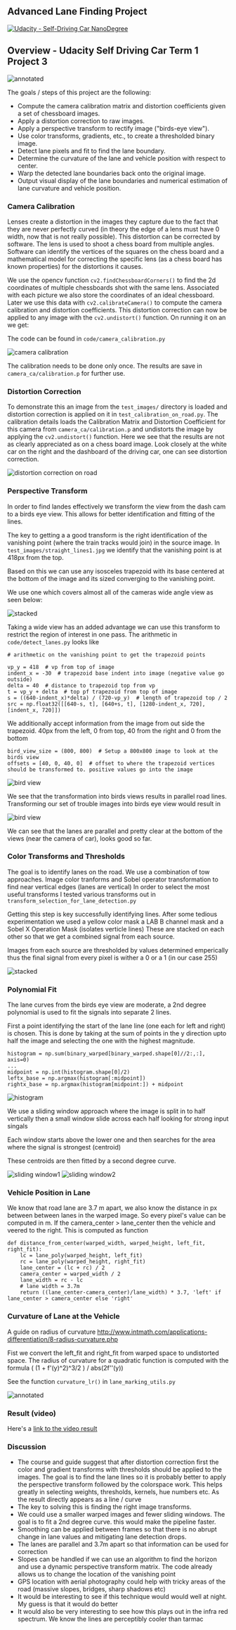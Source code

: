 ## Advanced Lane Finding Project

[![Udacity - Self-Driving Car NanoDegree](https://s3.amazonaws.com/udacity-sdc/github/shield-carnd.svg)](http://www.udacity.com/drive)

Overview - Udacity Self Driving Car Term 1 Project 3
----------------------------------------------------

![annotated](./output_images/annotated7.jpg)


The goals / steps of this project are the following:

* Compute the camera calibration matrix and distortion coefficients given a set of chessboard images.
* Apply a distortion correction to raw images.
* Apply a perspective transform to rectify image ("birds-eye view").
* Use color transforms, gradients, etc., to create a thresholded binary image.
* Detect lane pixels and fit to find the lane boundary.
* Determine the curvature of the lane and vehicle position with respect to center.
* Warp the detected lane boundaries back onto the original image.
* Output visual display of the lane boundaries and numerical estimation of lane curvature and vehicle position.


### Camera Calibration

Lenses create a distortion in the images they capture due to the fact that they are never perfectly curved (in theory the edge of a lens must have 0 width, now that is not really possible). This distortion can be corrected by software. 
The lens is used to shoot a chess board from multiple angles. Software can identify the vertices of the squares on the chess board and a mathematical model for correcting the specific lens (as a chess board has known properties) for the distortions it causes.

We use the opencv function `cv2.findChessboardCorners()` to find the 2d coordinates of multiple chessboards shot with the same lens. 
Associated with each picture we also store the coordinates of an ideal chessboard.
Later we use this data with `cv2.calibrateCamera()` to compute the camera calibration and distortion coefficients. This distortion correction can now be applied to any image with the `cv2.undistort()` function. 
On running it on an we get: 

The code can be found in `code/camera_calibration.py`

![camera calibration](output_images/calibrated.jpg)

The calibration needs to be done only once. The results are save in `camera_ca/calibration.p` for further use.

### Distortion Correction

To demonstrate this an image from the `test_images/` directory is loaded and distortion correction is applied on it in `test_calibration_on_road.py`.
The calibration details loads the Calibration Matrix and Distortion Coefficient for this camera from  `camera_ca/calibration.p` and undistorts the image by applying the `cv2.undistort()` function.
Here we see that the results are not as clearly appreciated as on a chess board image. Look closely at the white car on the right and the dashboard of the driving car, one can see distortion correction.
 
![distortion correction on road](output_images/road_undistorted.jpg)

### Perspective Transform

In order to find landes effectively we transform the view from the dash cam to a birds eye view. 
This allows for better identification and fitting of the lines.

The key to getting a a good transform is the right identification of the vanishing point (where the train tracks would join) in the source image.
In `test_images/straight_lines1.jpg` we identify that the vanishing point is at 418px from the top.

Based on this we can use any isosceles trapezoid with its base centered at the bottom of the image and its sized converging to the vanishing point.

We use one which covers almost all of the cameras wide angle view as seen below:

![stacked](output_images/trapezoid.jpg)

Taking a wide view has an added advantage we can use this transform to restrict the region of interest in one pass.
The arithmetic in `code/detect_lanes.py` looks like

```
# arithmetic on the vanishing point to get the trapezoid points

vp_y = 418  # vp from top of image
indent_x = -30  # trapezoid base indent into image (negative value go outside)
delta = 40  # distance to trapezoid top from vp
t = vp_y + delta  # top pf trapezoid from top of image
s = ((640-indent_x)*delta) / (720-vp_y)  # length of trapezoid top / 2
src = np.float32([[640-s, t], [640+s, t], [1280-indent_x, 720], [indent_x, 720]])
```

We additionally accept information from the image from out side the trapezoid. 
40px from the left, 0 from top, 40 from the right and 0 from the bottom 
 
```
bird_view_size = (800, 800)  # Setup a 800x800 image to look at the birds view
offsets = [40, 0, 40, 0]  # offset to where the trapezoid vertices should be transformed to. positive values go into the image
```

![bird view](output_images/birds_view_with_trapezoid.jpg)

We see that the transformation into birds views results in parallel road lines.
Transforming our set of trouble images into birds eye view would result in
 
![bird view](output_images/birds_view.jpg)

We can see that the lanes are parallel and pretty clear at the bottom of the views (near the camera of car), looks good so far.


### Color Transforms and Thresholds

The goal is to identify lanes on the road. We use a combination of tow approaches. Image color tranforms and Sobel operator transformation to find near vertical edges (lanes are vertical)
In order to select the most useful transforms I tested various transforms out in `transform_selection_for_lane_detection.py`

Getting this step is key successfully identifying lines. After some tedious experimentation we used a yellow color mask a LAB B channel mask and a Sobel X Operation Mask (isolates verticle lines)
These are stacked on each other so that we get a combined signal from each source.

Images from each source are thresholded by values determined emperically thus the final signal from every pixel is wither a 0 or a 1 (in our case 255) 

![stacked](./output_images/birds_view_masked.jpg)


### Polynomial Fit

The lane curves from the birds eye view are moderate, a 2nd degree polynomial is used to fit the signals into separate 2 lines.

First a point identifying the start of the lane line (one each for left and right) is chosen. This is done by taking at the sum of points in the y direction upto half the image and selecting the one with the highest magnitude.

```
histogram = np.sum(binary_warped[binary_warped.shape[0]//2:,:], axis=0)
...    
midpoint = np.int(histogram.shape[0]/2)
leftx_base = np.argmax(histogram[:midpoint])
rightx_base = np.argmax(histogram[midpoint:]) + midpoint
```
 
![histogram](./output_images/histogram.jpg)

We use a sliding window approach where the image is split in to half vertically then a small window slide across each half looking for strong input singals

Each window starts above the lower one and then searches for the area where the signal is strongest (centroid)

These centroids are then fitted by a second degree curve.

![sliding window1](./output_images/lanes_marked_3.jpg)
![sliding window2](./output_images/lanes_marked_6.jpg)

### Vehicle Position in Lane

We know that road lane are 3.7 m apart, we also know the distance in px between between lanes in the warped image.
So every pixel's value can be computed in m.
If the camera_center > lane_center  then the vehicle and veered to the right. This is computed as function 
```
def distance_from_center(warped_width, warped_height, left_fit, right_fit):
    lc = lane_poly(warped_height, left_fit)
    rc = lane_poly(warped_height, right_fit)
    lane_center = (lc + rc) / 2
    camera_center = warped_width / 2
    lane_width = rc - lc
    # lane width = 3.7m
    return ((lane_center-camera_center)/lane_width) * 3.7, 'left' if lane_center > camera_center else 'right'
```

### Curvature of Lane at the Vehicle

A guide on radius of curvature http://www.intmath.com/applications-differentiation/8-radius-curvature.php

Fist we convert the left_fit and right_fit from warped space to undistorted space. 
The radius of curvature for a quadratic function is computed with the formula
( (1 + f'(y)^2)^3/2 ) / abs(2f''(y))

See the function `curvature_lr()` in `lane_marking_utils.py`   


![annotated](./output_images/annotated7.jpg)

### Result (video)

Here's a [link to the video result](./processed_project_video.mp4)

### Discussion

- The course and guide suggest that after distortion correction first the color and gradient transforms with thresholds should be applied to the images.
The goal is to find the lane lines so it is probably better to apply the perspective transform followed by the colorspace work.
This helps greatly in selecting weights, thresholds, kernels, hue numbers etc. As the result directly appears as a line / curve
- The key to solving this is finding the right image transforms. 
- We could use a smaller warped images and fewer sliding windows. The goal is to fit a 2nd degree curve. this would make the pipeline faster.      
- Smoothing can be applied between frames so that there is no abrupt change in lane values and mitigating lane detection drops.
- The lanes are parallel and 3.7m apart so that information can be used for correction
- Slopes can be handled if we can use an algorithm to find the horizon and use a dynamic perspective transform matrix. 
The code already allows us to change the location of the vanishing point
- GPS location with aerial photography could help with tricky areas of the road (massive slopes, bridges, sharp shadows etc)
- It would be interesting to see if this technique would would well at night. My guess is that it would do better
- It would also be very interesting to see how this plays out in the infra red spectrum. We know the lines are perceptibly cooler than tarmac
